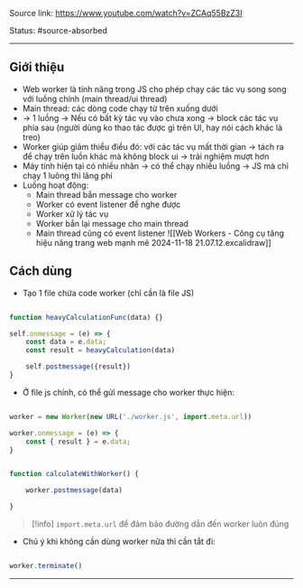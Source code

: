 Source link: https://www.youtube.com/watch?v=ZCAq55BzZ3I

Status: #source-absorbed   

---

## Giới thiệu
- Web worker là tính năng trong JS cho phép chạy các tác vụ song song với luồng chính (main thread/ui thread)
- Main thread: các dòng code chạy từ trên xuống dưới
- -> 1 luồng -> Nếu có bất kỳ tác vụ vào chưa xong -> block các tác vụ phía sau (người dùng ko thao tác được gì trên UI, hay nói cách khác là treo)
- Worker giúp giảm thiểu điều đó: với các tác vụ mất thời gian -> tách ra để chạy trên luồn khác mà không block ui -> trải nghiệm mượt hơn
- Máy tính hiện tại có nhiều nhân -> có thể chạy nhiều luồng -> JS mà chỉ chạy 1 luông thì lãng phí
- Luống hoạt động:
	- Main thread bắn message cho worker
	- Worker có event listener để nghe được 
	- Worker xử lý tác vụ
	- Worker bắn lại message cho main thread
	- Main thread cũng có event listener
![[Web Workers - Công cụ tăng hiệu năng trang web mạnh mẽ 2024-11-18 21.07.12.excalidraw]]

## Cách dùng
- Tạo 1 file chứa code worker (chỉ cần là file JS)
```js

function heavyCalculationFunc(data) {}

self.onmessage = (e) => {
	const data = e.data;
	const result = heavyCalculation(data)

	self.postmessage({result})
}

```
- Ở file js chính, có thể gửi message cho worker thực hiện:
```js

worker = new Worker(new URL('./worker.js', import.meta.url))

worker.onmessage = (e) => {
	const { result } = e.data;
}


function calculateWithWorker() {

	worker.postmessage(data)

}

```

> [!info] `import.meta.url` để đảm bảo đường dẫn đến worker luôn đúng
- Chú ý khi không cần dùng worker nữa thì cần tắt đi:
```js

worker.terminate()

```

---